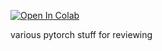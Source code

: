 [![Open In Colab](https://colab.research.google.com/assets/colab-badge.svg)](
[https://colab.research.google.com/github/USERNAME/REPO_NAME/blob/BRANCH/PATH/TO/NOTEBOOK.ipynb](https://github.com/dozetype/pytorch-notes/blob/main/basics.ipynb))

various pytorch stuff for reviewing
